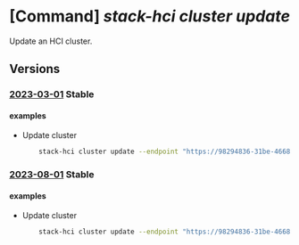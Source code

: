 # [Command] _stack-hci cluster update_

Update an HCI cluster.

## Versions

### [2023-03-01](/Resources/mgmt-plane/L3N1YnNjcmlwdGlvbnMve30vcmVzb3VyY2Vncm91cHMve30vcHJvdmlkZXJzL21pY3Jvc29mdC5henVyZXN0YWNraGNpL2NsdXN0ZXJzL3t9/2023-03-01.xml) **Stable**

<!-- mgmt-plane /subscriptions/{}/resourcegroups/{}/providers/microsoft.azurestackhci/clusters/{} 2023-03-01 -->

#### examples

- Update cluster
    ```bash
        stack-hci cluster update --endpoint "https://98294836-31be-4668-aeae-698667faf99b.waconazure.com" --desired-properties "{diagnosticLevel:Basic,windowsServerSubscription:Enabled}" --tags "tag:"value" --name "myCluster" --resource-group "test-rg"
    ```

### [2023-08-01](/Resources/mgmt-plane/L3N1YnNjcmlwdGlvbnMve30vcmVzb3VyY2Vncm91cHMve30vcHJvdmlkZXJzL21pY3Jvc29mdC5henVyZXN0YWNraGNpL2NsdXN0ZXJzL3t9/2023-08-01.xml) **Stable**

<!-- mgmt-plane /subscriptions/{}/resourcegroups/{}/providers/microsoft.azurestackhci/clusters/{} 2023-08-01 -->

#### examples

- Update cluster
    ```bash
        stack-hci cluster update --endpoint "https://98294836-31be-4668-aeae-698667faf99b.waconazure.com" --desired-properties "{diagnosticLevel:Basic,windowsServerSubscription:Enabled}" --tags "tag:"value" --name "myCluster" --resource-group "test-rg"
    ```
